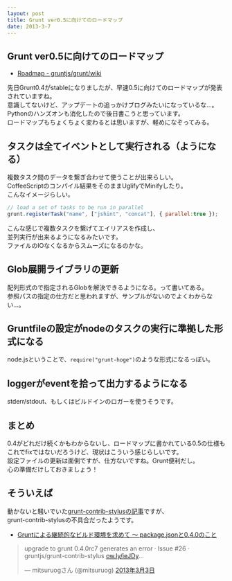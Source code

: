 ```yaml
---
layout: post
title: Grunt ver0.5に向けてのロードマップ
date: 2013-3-7
---
```


## Grunt ver0.5に向けてのロードマップ

+ [Roadmap - gruntjs/grunt/wiki](https://github.com/gruntjs/grunt/wiki/Roadmap)

先日Grunt0.4がstableになりましたが、早速0.5に向けてのロードマップが発表されていますね。  
意識してないけど、アップデートの追っかけブログみたいになっているな…。  
Pythonのハンズオンも消化したので後日書こうと思っています。  
ロードマップもちょくちょく変わるとは思いますが、軽めになぞってみる。  

## タスクは全てイベントとして実行される（ようになる）

複数タスク間のデータを繋ぎ合わせて使うことが出来らしい。  
CoffeeScriptのコンパイル結果をそのままUglifyでMinifyしたり。  
こんなイメージらしい。  

```js
// load a set of tasks to be run in parallel
grunt.registerTask("name", ["jshint", "concat"], { parallel:true });
```

こんな感じで複数タスクを繋げてエイリアスを作成し、  
並列実行が出来るようになるみたいです。  
ファイルのIOなくなるからスムーズになるのかな。  

## Glob展開ライブラリの更新

配列形式ので指定されるGlobを解決できるようになる。って書いてある。  
参照パスの指定の仕方だと思われますが、サンプルがないのでよくわからない…。  

## Gruntfileの設定がnodeのタスクの実行に準拠した形式になる

node.jsということで、`require("grunt-hoge")`のような形式になるっぽい。  

## loggerがeventを拾って出力するようになる

stderr/stdout、もしくはビルドインのロガーを使うそうです。  

## まとめ

0.4がどれだけ続くかもわからないし、ロードマップに書かれている0.5の仕様も  
これでfixではないだろうけど、現状はこういう感じらしいです。  
設定ファイルの更新は面倒ですが、仕方ないですね。Grunt便利だし。  
心の準備だけしておきましょう！  

## そういえば

動かないと騒いでいた[grunt-contrib-stylusの記事](/2013/01/22/ReconstructionOfGrunt/)ですが、  
grunt-contrib-stylusの不具合だったようです。  

- [Gruntによる継続的なビルド環境を求めて 〜 package.jsonと0.4.0のこと](http://havelog.ayumusato.com/develop/others/e539-manage_grunt_build_env.html)

<blockquote class="twitter-tweet" lang="ja"><p>upgrade to grunt 0.4.0rc7 generates an error · Issue #26 · gruntjs/grunt-contrib-stylus <a href="http://t.co/ISyq72wQVm" title="http://ow.ly/ieJDy">ow.ly/ieJDy</a>...</p>&mdash; mitsuruogさん (@mitsuruog) <a href="https://twitter.com/mitsuruog/status/308067525038575616">2013年3月3日</a></blockquote>
